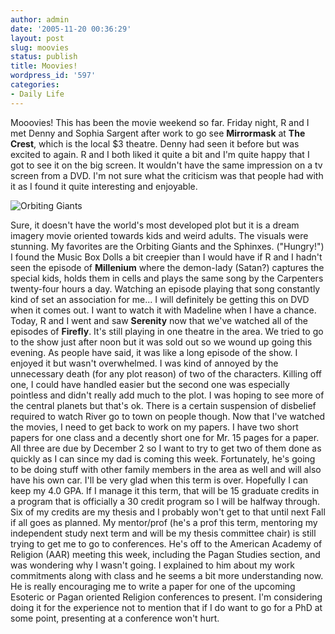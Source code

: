 ```yaml
---
author: admin
date: '2005-11-20 00:36:29'
layout: post
slug: moovies
status: publish
title: Moovies!
wordpress_id: '597'
categories:
- Daily Life
---
```


Mooovies! This has been the movie weekend so far. Friday night, R and I
met Denny and Sophia Sargent after work to go see **Mirrormask** at
**The Crest**, which is the local $3 theatre. Denny had seen it before
but was excited to again. R and I both liked it quite a bit and I'm
quite happy that I got to see it on the big screen. It wouldn't have the
same impression on a tv screen from a DVD. I'm not sure what the
criticism was that people had with it as I found it quite interesting
and enjoyable.

![Orbiting Giants](http://www.arcanology.com/images/orbiting-giants.jpg)

Sure, it doesn't have the world's most developed plot but it is a dream
imagery movie oriented towards kids and weird adults. The visuals were
stunning. My favorites are the Orbiting Giants and the Sphinxes.
("Hungry!") I found the Music Box Dolls a bit creepier than I would have
if R and I hadn't seen the episode of **Millenium** where the demon-lady
(Satan?) captures the special kids, holds them in cells and plays the
same song by the Carpenters twenty-four hours a day. Watching an episode
playing that song constantly kind of set an association for me... I will
definitely be getting this on DVD when it comes out. I want to watch it
with Madeline when I have a chance. Today, R and I went and saw
**Serenity** now that we've watched all of the episodes of **Firefly**.
It's still playing in one theatre in the area. We tried to go to the
show just after noon but it was sold out so we wound up going this
evening. As people have said, it was like a long episode of the show. I
enjoyed it but wasn't overwhelmed. I was kind of annoyed by the
unnecessary death (for any plot reason) of two of the characters.
Killing off one, I could have handled easier but the second one was
especially pointless and didn't really add much to the plot. I was
hoping to see more of the central planets but that's ok. There is a
certain suspension of disbelief required to watch River go to town on
people though. Now that I've watched the movies, I need to get back to
work on my papers. I have two short papers for one class and a decently
short one for Mr. 15 pages for a paper. All three are due by December 2
so I want to try to get two of them done as quickly as I can since my
dad is coming this week. Fortunately, he's going to be doing stuff with
other family members in the area as well and will also have his own car.
I'll be very glad when this term is over. Hopefully I can keep my 4.0
GPA. If I manage it this term, that will be 15 graduate credits in a
program that is officially a 30 credit program so I will be halfway
through. Six of my credits are my thesis and I probably won't get to
that until next Fall if all goes as planned. My mentor/prof (he's a prof
this term, mentoring my independent study next term and will be my
thesis committee chair) is still trying to get me to go to conferences.
He's off to the American Academy of Religion (AAR) meeting this week,
including the Pagan Studies section, and was wondering why I wasn't
going. I explained to him about my work commitments along with class and
he seems a bit more understanding now. He is really encouraging me to
write a paper for one of the upcoming Esoteric or Pagan oriented
Religion conferences to present. I'm considering doing it for the
experience not to mention that if I do want to go for a PhD at some
point, presenting at a conference won't hurt.
